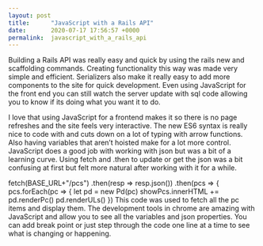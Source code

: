 ```yaml
---
layout: post
title:      "JavaScript with a Rails API"
date:       2020-07-17 17:56:57 +0000
permalink:  javascript_with_a_rails_api
---
```



Building a Rails API was really easy and quick by using the rails new and scaffolding commands. Creating functionality this way was made very simple and efficient. Serializers also make it really easy to add more components to the site for quick development. Even using JavaScript for the front end you can still watch the server update with sql code allowing you to know if its doing what you want it to do.

I love that using JavaScript for a frontend makes it so there is no page refreshes and the site feels very interactive. The new ES6 syntax is really nice to code with and cuts down on a lot of typing with arrow functions. Also having variables that aren’t hoisted make for a lot more control. JavaScript does a good job with working with json but was a bit of a learning curve. Using fetch and .then to update or get the json was a bit confusing at first but felt more natural after working with it for a while. 

fetch(BASE_URL+"/pcs")
    .then(resp => resp.json())
    .then(pcs => {
        pcs.forEach(pc => {
            let pd = new Pd(pc)
            showPcs.innerHTML += pd.renderPc()
            pd.renderULs()
        })
This code was used to fetch all the pc items and display them. 
The development tools in chrome are amazing with JavaScript and allow you to see all the variables and json properties. You can add break point or just step through the code one line at a time to see what is changing or happening. 

